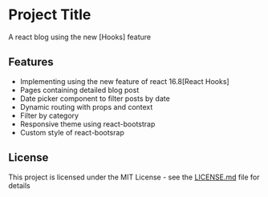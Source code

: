 # Project Title

A react blog using the new [Hooks] feature  


## Features
* Implementing using the new feature of react 16.8[React Hooks]
* Pages containing detailed blog post
* Date picker component to filter posts by date
* Dynamic routing with props and context 
* Filter by category 
* Responsive theme using react-bootstrap
* Custom style of react-bootsrap 

## License

This project is licensed under the MIT License - see the [LICENSE.md](LICENSE.md) file for details

